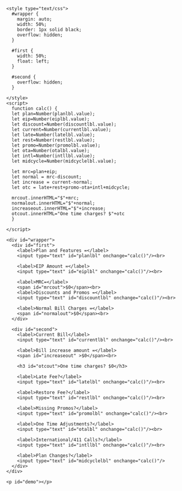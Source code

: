 
    <style type="text/css">
      #wrapper {
        margin: auto;
        width: 50%;
        border: 1px solid black;
        overflow: hidden;
      }

      #first {
        width: 50%;
        float: left;
      }

      #second {
        overflow: hidden;
      }

    </style>
    <script>
      function calc() {
      let plan=Number(planlbl.value);
      let eip=Number(eiplbl.value);
      let discount=Number(discountlbl.value);
      let current=Number(currentlbl.value);
      let late=Number(latelbl.value);
      let rest=Number(restlbl.value);
      let promo=Number(promolbl.value);
      let ota=Number(otalbl.value);
      let intl=Number(intllbl.value);
      let midcycle=Number(midcyclelbl.value);
      
      let mrc=plan+eip;
      let normal = mrc-discount;
      let increase = current-normal;
      let otc = late+rest+promo-ota+intl+midcycle;
      
      mrcout.innerHTML="$"+mrc;
      normalout.innerHTML="$"+normal;
      increaseout.innerHTML="$"+increase;
      otcout.innerHTML="One time charges? $"+otc
      }

    </script>

    <div id="wrapper">
      <div id="first">
        <label>Plan and Features =</label>
        <input type="text" id="planlbl" onchange="calc()"/><br>
        
        <label>EIP Amount =</label>
        <input type="text" id="eiplbl" onchange="calc()"/><br>
        
        <label>MRC=</label>
        <span id="mrcout">$0</span><br>
        <label>Discounts and Promos =</label>
        <input type="text" id="discountlbl" onchange="calc()"/><br>
        
        <label>Normal Bill Charges =</label>
        <span id="normalout">$0</span><br>
      </div>
      
      <div id="second">
        <label>Current Bill</label>
        <input type="text" id="currentlbl" onchange="calc()"/><br>
        
        <label>Bill increase amount =</label>
        <span id="increaseout" >$0</span><br>
        
        <h3 id="otcout">One time charges? $0</h3>
        
        <label>Late Fee?</label>
        <input type="text" id="latelbl" onchange="calc()"/><br>
        
        <label>Restore Fee?</label>
        <input type="text" id="restlbl" onchange="calc()"/><br>
        
        <label>Missing Promos?</label>
        <input type="text" id="promolbl" onchange="calc()"/><br>
        
        <label>One Time Adjustments?</label>
        <input type="text" id="otalbl" onchange="calc()"/><br>
        
        <label>International/411 Calls?</label>
        <input type="text" id="intllbl" onchange="calc()"/><br>
        
        <label>Plan Changes?</label>
        <input type="text" id="midcyclelbl" onchange="calc()"/>
      </div>
    </div>

    <p id="demo"></p>
